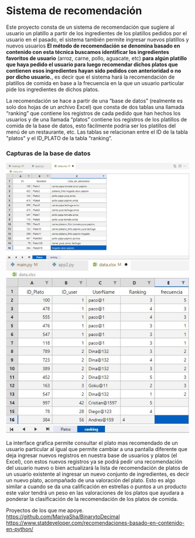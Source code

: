 # Sistema de recomendación

Este proyecto consta de un sistema de recomendación que sugiere al usuario un platillo a partir de los ingredientes de los platillos pedidos por el usuario en el pasado, el sistema también permite ingresar nuevos platillos y nuevos usuarios **El método de recomendación se denomina basado en contenido con esta técnica buscamos identificar los ingredientes favoritos de usuario** (arroz, carne, pollo, aguacate, etc) **para algún platillo que haya pedido el usuario para luego recomendar dichos platos que contienen esos ingredientes hayan sido pedidos con anterioridad o no por dicho usuario.**, es decir que el sistema hará la recomendación de platillos de comida en base a la frecuencia en la que un usuario particular pide los ingredientes de dichos platos.

La recomendación se hace a partir de una “base de datos” (realmente es solo dos hojas de un archivo Excel) que consta de dos tablas una llamada “ranking” que contiene los registros de cada pedido que han hechos los usuarios y de una llamada “platos” contiene los registros de los platillos de comida de la base de datos, esto fácilmente podria ser los platillos del menú de un restaurante, etc. Las tablas se relacionan entre el ID de la tabla "platos" y el ID_PLATO de la tabla “ranking”.

### Capturas de la base de datos

<img src="https://github.com/CrisBeltV/Recommendation-system/blob/main/img/Captura1.JPG?raw=true"  width="500" />

<img src="https://github.com/CrisBeltV/Recommendation-system/blob/main/img/Captura2.JPG?raw=true"  width="500" />

La interface grafica permite consultar el plato mas recomendado de un usuario particular al igual que permite cambiar a una pantalla diferente que deja ingresar nuevos registros en nuestra base de usuarios y platos (el Excel), con estos nuevos registros ya se podrá pedir una recomendación del usuario nuevo o bien actualizará la lista de recomendación de platos de un usuario existente al ingresar un nuevo conjunto de ingredientes, es decir un nuevo plato, acompañado de una valoración del plato. Esto es algo similar a cuando se da una calificación en estrellas o puntos a un producto este valor tendrá un peso en las valoraciones de los platos que ayudara a ponderar la clasificación de la recomendación de los platos de comida.

Proyectos de los que me apoye.
https://github.com/MariyaSha/BinarytoDecimal
https://www.statdeveloper.com/recomendaciones-basado-en-contenido-en-python/

